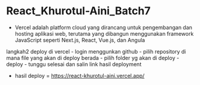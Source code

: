 # React_Khurotul-Aini_Batch7

- Vercel adalah platform cloud yang dirancang untuk pengembangan dan hosting aplikasi web, terutama yang dibangun menggunakan framework JavaScript seperti Next.js, React, Vue.js, dan Angula

langkah2 deploy di vercel 
    - login menggunkan github
    - pilih repository di mana file yang akan di deploy berada
    - pilih folder yg akan di deploy
    - deploy
    - tunggu selesai dan salin link hasil deployment


- hasil deploy = https://react-khurotul-aini.vercel.app/
